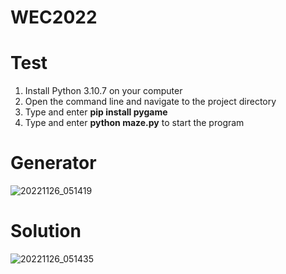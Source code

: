 # WEC2022

# Test
1. Install Python 3.10.7 on your computer
2. Open the command line and navigate to the project directory
3. Type and enter **pip install pygame**
4. Type and enter **python maze.py** to start the program

# Generator
![20221126_051419](https://user-images.githubusercontent.com/32439767/204083970-b82036d3-5939-4c4c-8516-f0243f020338.jpg)

# Solution
![20221126_051435](https://user-images.githubusercontent.com/32439767/204083955-45db0cc1-9b4f-4160-aed7-f3f055c416e7.jpg)

